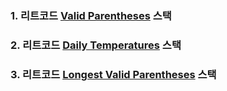 ### 1. 리트코드 [Valid Parentheses](https://leetcode.com/problems/valid-parentheses/description/) 스택

### 2. 리트코드 [Daily Temperatures](https://leetcode.com/problems/daily-temperatures/description/) 스택

### 3. 리트코드 [Longest Valid Parentheses](https://leetcode.com/problems/longest-valid-parentheses/description/) 스택

